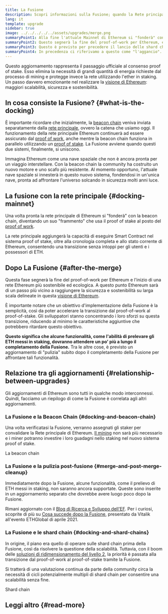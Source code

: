 ```yaml
---
title: La Fusione
description: Scopri informazioni sulla Fusione; quando la Rete principale di Ethereum si unisce al sistema di proof-of-stake coordinato della Beacon Chain.
lang: it
template: upgrade
sidebar: true
image: ../../../../../assets/upgrades/merge.png
summaryPoint1: Alla fine l'attuale Mainnet di Ethereum si "fonderà" con il sistema proof-of-stake della Beacon Chain.
summaryPoint2: Questo segnerà la fine del proof-of-work per Ethereum, e la completa transizione al proof-of-stake.
summaryPoint3: Questo è previsto per precedere il lancio delle shard chains.
summaryPoint4: In precedenza ci riferivamo a questo come "l'aggancio".
---
```


<UpgradeStatus dateKey="page-upgrades-merge-date">
  Questo aggiornamento rappresenta il passaggio ufficiale al consenso proof of stake. Esso elimina la necessità di grandi quantità di energia richieste dal processo di mining e protegge invece la rete utilizzando l'ether in staking. Un passo davvero emozionante nel realizzare la <a href="/upgrades/vision/">visione di Ethereum</a>: maggiori scalabilità, sicurezza e sostenibilità.
</UpgradeStatus>

## In cosa consiste la Fusione? {#what-is-the-docking}

È importante ricordare che inizialmente, la [beacon chain](/upgrades/beacon-chain/) veniva inviata separatamente dalla [rete principale](/glossary/#mainnet), ovvero la catena che usiamo oggi. Il funzionamento della rete principale Ethereum continuerà ad essere assicurato dal [proof of work](/developers/docs/consensus-mechanisms/pow/), anche mentre la beacon chain funziona in parallelo utilizzando un [proof of stake](/developers/docs/consensus-mechanisms/pos/). La Fusione avviene quando questi due sistemi, finalmente, si uniscono.

Immagina Ethereum come una nave spaziale che non è ancora pronta per un viaggio interstellare. Con la beacon chain la community ha costruito un nuovo motore e uno scafo più resistente. Al momento opportuno, l'attuale nave spaziale si innesterà in questo nuovo sistema, fondendosi in un'unica nave, pronta ad affrontare l'universo solcando in sicurezza molti anni luce.

## La fusione con la rete principale {#docking-mainnet}

Una volta pronta la rete principale di Ethereum si "fonderà" con la beacon chain, diventando un suo "frammento" che usa il proof of stake al posto del [proof of work](/developers/docs/consensus-mechanisms/pow/).

La rete principale aggiungerà la capacità di eseguire Smart Contract nel sistema proof of stake, oltre alla cronologia completa e allo stato corrente di Ethereum, consentendo una transizione senza intoppi per gli utenti e i possessori di ETH.

## Dopo La Fusione {#after-the-merge}

Questa fase segnerà la fine del proof-of-work per Ethereum e l'inizio di una rete Ethereum più sostenibile ed ecologica. A questo punto Ethereum sarà di un passo più vicino a raggiungere la sicurezza e sostenibilità su larga scala delineate in questa [visione di Ethereum](/upgrades/vision/).

È importante notare che un obiettivo d'implementazione della Fusione è la semplicità, così da poter accelerare la transizione dal proof-of-work al proof-of-stake. Gli sviluppatori stanno concentrando i loro sforzi su questa transizione, riducendo al minimo le caratteristiche aggiuntive che potrebbero ritardare questo obiettivo.

**Questo significa che alcune funzionalità, come l'abilità di prelevare gli ETH messi in staking, dovranno attendere un po' più a lungo il completamento della Fusione.** Tra le altre cose, è previsto un aggiornamento di "pulizia" subito dopo il completamento della Fusione per affrontare tali funzionalità.

## Relazione tra gli aggiornamenti {#relationship-between-upgrades}

Gli aggiornamenti di Ethereum sono tutti in qualche modo interconnessi. Quindi, facciamo un riepilogo di come la Fusione è correlata agli altri aggiornamenti.

### La Fusione e la Beacon Chain {#docking-and-beacon-chain}

Una volta verificatasi la Fusione, verranno assegnati gli staker per convalidare la Rete principale di Ethereum. [Il mining](/developers/docs/consensus-mechanisms/pow/mining/) non sarà più necessario e i miner potranno investire i loro guadagni nello staking nel nuovo sistema proof of stake.

<ButtonLink to="/upgrades/beacon-chain/">
  La beacon chain
</ButtonLink>

### La Fusione e la pulizia post-fusione {#merge-and-post-merge-cleanup}

Immediatamente dopo la Fusione, alcune funzionalità, come il prelievo di ETH messi in staking, non saranno ancora supportate. Queste sono inserite in un aggiornamento separato che dovrebbe avere luogo poco dopo la Fusione.

Rimani aggiornato con il [Blog di Ricerca e Sviluppo dell'EF](https://blog.ethereum.org/category/research-and-development/). Per i curiosi, scoprite di più su [Cosa succede dopo la Fusione](https://youtu.be/7ggwLccuN5s?t=101), presentato da Vitalik all'evento ETHGlobal di aprile 2021.

### La Fusione e le shard chain {#docking-and-shard-chains}

In origine, il piano era quello di operare sulle shard chain prima della Fusione, così da risolvere la questione della scalabilità. Tuttavia, con il boom delle [soluzioni di ridimensionamento del livello 2](/developers/docs/scaling/#layer-2-scaling), la priorità è passata alla transizione dal proof-of-work al proof-of-stake tramite la Fusione.

Si tratterà di una valutazione continua da parte della community circa la necessità di cicli potenzialmente multipli di shard chain per consentire una scalabilità senza fine.

<ButtonLink to="/upgrades/sharding/">
  Shard chain
</ButtonLink>

## Leggi altro {#read-more}

<MergeArticleList />

